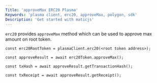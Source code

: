 ```yaml
---
Title: 'approveMax ERC20 Plasma'
Keywords: 'plasma client, erc20, approveMax, polygon, sdk'
Description: 'Get started with maticjs'
---
```


`erc20` provides `approveMax` method which can be used to approve max amount on root token.

```
const erc20RootToken = plasmaClient.erc20(<root token address>);

const approveResult = await erc20Token.approveMax();

const txHash = await approveResult.getTransactionHash();

const txReceipt = await approveResult.getReceipt();

```

